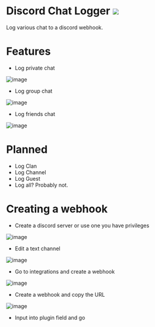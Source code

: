 # Discord Chat Logger [![](https://img.shields.io/endpoint?url=https://i.pluginhub.info/shields/installs/plugin/discord-chat-logger)](https://runelite.net/plugin-hub)

Log various chat to a discord webhook.

# Features

- Log private chat

![image](https://user-images.githubusercontent.com/16944807/216733807-98458790-ceee-4568-84f2-7c2b85a4d33f.png)

- Log group chat

![image](https://user-images.githubusercontent.com/16944807/216733822-e7a5f7f5-154f-472d-8d5a-e9a959ec95f9.png)

- Log friends chat

![image](https://user-images.githubusercontent.com/16944807/216733822-e7a5f7f5-154f-472d-8d5a-e9a959ec95f9.png)

# Planned

- Log Clan
- Log Channel
- Log Guest
- Log all? Probably not.

# Creating a webhook

- Create a discord server or use one you have privileges

![image](https://user-images.githubusercontent.com/16944807/216733593-c5250c2a-a339-449f-b2da-73fc6deeec11.png)

- Edit a text channel

![image](https://user-images.githubusercontent.com/16944807/216733679-70449b24-c0bb-410a-82bf-188a2d7872d2.png)

- Go to integrations and create a webhook

![image](https://user-images.githubusercontent.com/16944807/216733701-722feccc-b959-4c6e-b2b4-114556c3d4fc.png)

- Create a webhook and copy the URL

![image](https://user-images.githubusercontent.com/16944807/216733755-37a4a638-45b1-4346-ada5-8747a15c00af.png)

- Input into plugin field and go
